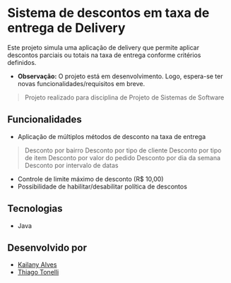 # Sistema de descontos em taxa de entrega de Delivery

Este projeto simula uma aplicação de delivery que permite aplicar descontos parciais ou totais na taxa de entrega conforme critérios definidos.

- **Observação:** O projeto está em desenvolvimento. Logo, espera-se ter novas funcionalidades/requisitos em breve.
  
> Projeto realizado para disciplina de Projeto de Sistemas de Software


## Funcionalidades

- Aplicação de múltiplos métodos de desconto na taxa de entrega 
> Desconto por bairro
> Desconto por tipo de cliente
> Desconto por tipo de item
> Desconto por valor do pedido
> Desconto por dia da semana
> Desconto por intervalo de datas
- Controle de limite máximo de desconto (R$ 10,00)
- Possibilidade de habilitar/desabilitar política de descontos

## Tecnologias

- Java

## Desenvolvido por

- [Kailany Alves](https://github.com/kailanyas)
- [Thiago Tonelli](https://github.com/ThiagoTonelli)
